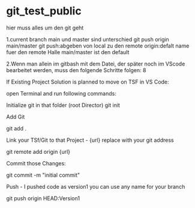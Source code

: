 # git_test_public

hier muss alles um den git geht

1.current branch main und master sind unterschied
git push origin main/master
git push:abgeben von local zu den remote
origin:defalt name fuer den remote Halle
main/master ist den default

2.Wenn man allein im gitbash mit dem Datei, der später noch im VScode bearbeitet werden, muss den folgende Schritte folgen:
8

If Existing Project Solution is planned to move on TSF in VS Code:

open Terminal and run following commands:

Initialize git in that folder (root Director)
git init

Add Git

git add .

Link your TSf/Git to that Project - {url} replace with your git address

git remote add origin {url}

Commit those Changes:

git commit -m "initial commit"

Push - I pushed code as version1 you can use any name for your branch

git push origin HEAD:Version1
